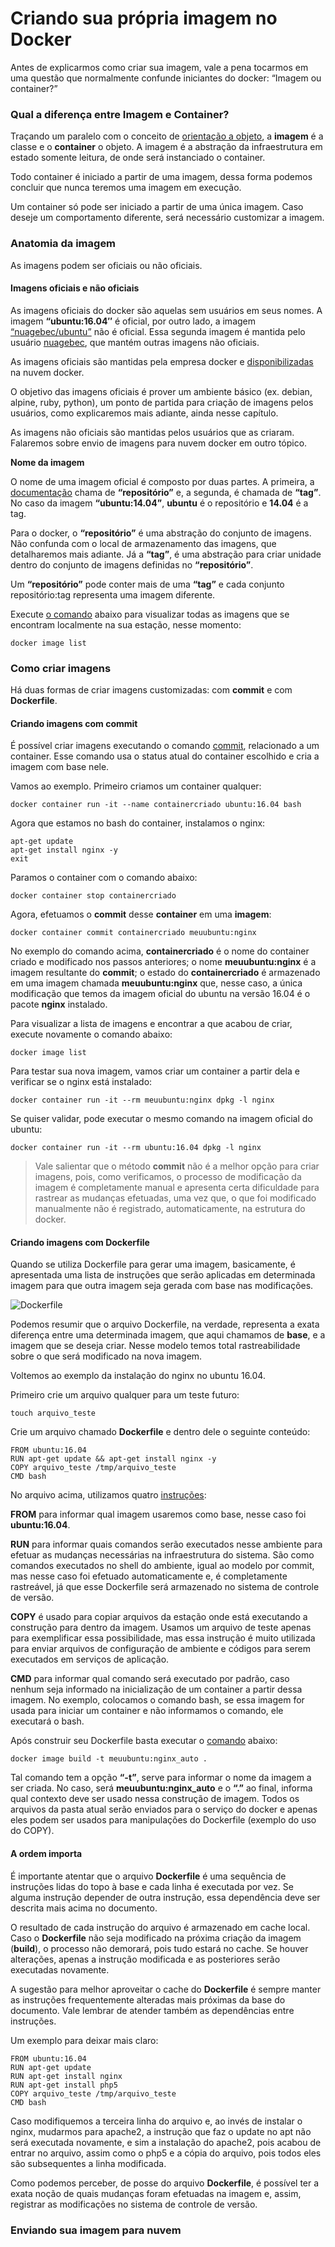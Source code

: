 # Criando sua própria imagem no Docker

Antes de explicarmos como criar sua imagem, vale a pena tocarmos em uma questão que normalmente confunde iniciantes do docker: “Imagem ou container?”

### Qual a diferença entre Imagem e Container?

Traçando um paralelo com o conceito de [orientação a objeto](https://pt.wikipedia.org/wiki/Orientação_a_objetos), a **imagem** é a classe e o **container** o objeto. A imagem é a abstração da infraestrutura em estado somente leitura, de onde será instanciado o container.

Todo container é iniciado a partir de uma imagem, dessa forma podemos concluir que nunca teremos uma imagem em execução.

Um container só pode ser iniciado a partir de uma única imagem. Caso deseje um comportamento diferente, será necessário customizar a imagem.

### Anatomia da imagem

As imagens podem ser oficiais ou não oficiais.

#### Imagens oficiais e não oficiais

As imagens oficiais do docker são aquelas sem usuários em seus nomes. A imagem **“ubuntu:16.04″** é oficial, por outro lado, a imagem [“nuagebec/ubuntu”](https://hub.docker.com/r/nuagebec/ubuntu/) não é oficial. Essa segunda imagem é mantida pelo usuário [nuagebec](https://hub.docker.com/u/nuagebec/), que mantém outras imagens não oficiais.

As imagens oficiais são mantidas pela empresa docker e [disponibilizadas](https://hub.docker.com/explore/) na nuvem docker.

O objetivo das imagens oficiais é prover um ambiente básico (ex. debian, alpine, ruby, python), um ponto de partida para criação de imagens pelos usuários, como explicaremos mais adiante, ainda nesse capítulo.

As imagens não oficiais são mantidas pelos usuários que as criaram. Falaremos sobre envio de imagens para nuvem docker em outro tópico.

**Nome da imagem**

O nome de uma imagem oficial é composto por duas partes. A primeira, a [documentação](https://docs.docker.com/engine/userguide/containers/dockerimages/) chama de **“repositório”** e, a segunda, é chamada de **“tag”**. No caso da imagem **“ubuntu:14.04”**, **ubuntu** é o repositório e **14.04** é a tag.

Para o docker, o **“repositório”** é uma abstração do conjunto de imagens. Não confunda com o local de armazenamento das imagens, que detalharemos mais adiante. Já a **“tag”**, é uma abstração para criar unidade dentro do conjunto de imagens definidas no **“repositório”**.

Um **“repositório”** pode conter mais de uma **“tag”** e cada conjunto repositório:tag representa uma imagem diferente.

Execute [o comando](https://docs.docker.com/engine/reference/commandline/images/) abaixo para visualizar todas as imagens que se encontram localmente na sua estação, nesse momento:

```
docker image list
```

### Como criar imagens

Há duas formas de criar imagens customizadas: com **commit** e com **Dockerfile**.

#### Criando imagens com commit

É possível criar imagens executando o comando [commit](https://docs.docker.com/engine/reference/commandline/commit/), relacionado a um container. Esse comando usa o status atual do container escolhido e cria a imagem com base nele.

Vamos ao exemplo. Primeiro criamos um container qualquer:

```
docker container run -it --name containercriado ubuntu:16.04 bash
```

Agora que estamos no bash do container, instalamos o nginx:

```
apt-get update
apt-get install nginx -y
exit
```

Paramos o container com o comando abaixo:

```
docker container stop containercriado
```

Agora, efetuamos o **commit** desse **container** em uma **imagem**:

```
docker container commit containercriado meuubuntu:nginx
```

No exemplo do comando acima, **containercriado** é o nome do container criado e modificado nos passos anteriores; o nome **meuubuntu:nginx** é a imagem resultante do **commit**; o estado do **containercriado** é armazenado em uma imagem chamada **meuubuntu:nginx** que, nesse caso, a única modificação que temos da imagem oficial do ubuntu na versão 16.04 é o pacote **nginx** instalado.

Para visualizar a lista de imagens e encontrar a que acabou de criar, execute novamente o comando abaixo:

```
docker image list
```

Para testar sua nova imagem, vamos criar um container a partir dela e verificar se o nginx está instalado:

```
docker container run -it --rm meuubuntu:nginx dpkg -l nginx
```

Se quiser validar, pode executar o mesmo comando na imagem oficial do ubuntu:

```
docker container run -it --rm ubuntu:16.04 dpkg -l nginx
```

> Vale salientar que o método **commit** não é a melhor opção para criar imagens, pois, como verificamos, o processo de modificação da imagem é completamente manual e apresenta certa dificuldade para rastrear as mudanças efetuadas, uma vez que, o que foi modificado manualmente não é registrado, automaticamente, na estrutura do docker.

#### Criando imagens com Dockerfile

Quando se utiliza Dockerfile para gerar uma imagem, basicamente, é apresentada uma lista de instruções que serão aplicadas em determinada imagem para que outra imagem seja gerada com base nas modificações.

![Dockerfile](https://stack.desenvolvedor.expert/appendix/docker/images/dockerfile.png)

Podemos resumir que o arquivo Dockerfile, na verdade, representa a exata diferença entre uma determinada imagem, que aqui chamamos de **base**, e a imagem que se deseja criar. Nesse modelo temos total rastreabilidade sobre o que será modificado na nova imagem.

Voltemos ao exemplo da instalação do nginx no ubuntu 16.04.

Primeiro crie um arquivo qualquer para um teste futuro:

```
touch arquivo_teste
```

Crie um arquivo chamado **Dockerfile** e dentro dele o seguinte conteúdo:

```
FROM ubuntu:16.04
RUN apt-get update && apt-get install nginx -y
COPY arquivo_teste /tmp/arquivo_teste
CMD bash
```

No arquivo acima, utilizamos quatro [instruções](https://docs.docker.com/engine/reference/builder/):

**FROM** para informar qual imagem usaremos como base, nesse caso foi **ubuntu:16.04**.

**RUN** para informar quais comandos serão executados nesse ambiente para efetuar as mudanças necessárias na infraestrutura do sistema. São como comandos executados no shell do ambiente, igual ao modelo por commit, mas nesse caso foi efetuado automaticamente e, é completamente rastreável, já que esse Dockerfile será armazenado no sistema de controle de versão.

**COPY** é usado para copiar arquivos da estação onde está executando a construção para dentro da imagem. Usamos um arquivo de teste apenas para exemplificar essa possibilidade, mas essa instrução é muito utilizada para enviar arquivos de configuração de ambiente e códigos para serem executados em serviços de aplicação.

**CMD** para informar qual comando será executado por padrão, caso nenhum seja informado na inicialização de um container a partir dessa imagem. No exemplo, colocamos o comando bash, se essa imagem for usada para iniciar um container e não informamos o comando, ele executará o bash.

Após construir seu Dockerfile basta executar o [comando](https://docs.docker.com/engine/reference/commandline/build/) abaixo:

```
docker image build -t meuubuntu:nginx_auto .
```

Tal comando tem a opção **“-t”**, serve para informar o nome da imagem a ser criada. No caso, será **meuubuntu:nginx_auto** e o **“.”** ao final, informa qual contexto deve ser usado nessa construção de imagem. Todos os arquivos da pasta atual serão enviados para o serviço do docker e apenas eles podem ser usados para manipulações do Dockerfile (exemplo do uso do COPY).

#### A ordem importa

É importante atentar que o arquivo **Dockerfile** é uma sequência de instruções lidas do topo à base e cada linha é executada por vez. Se alguma instrução depender de outra instrução, essa dependência deve ser descrita mais acima no documento.

O resultado de cada instrução do arquivo é armazenado em cache local. Caso o **Dockerfile** não seja modificado na próxima criação da imagem (**build**), o processo não demorará, pois tudo estará no cache. Se houver alterações, apenas a instrução modificada e as posteriores serão executadas novamente.

A sugestão para melhor aproveitar o cache do **Dockerfile** é sempre manter as instruções frequentemente alteradas mais próximas da base do documento. Vale lembrar de atender também as dependências entre instruções.

Um exemplo para deixar mais claro:

```
FROM ubuntu:16.04
RUN apt-get update
RUN apt-get install nginx
RUN apt-get install php5
COPY arquivo_teste /tmp/arquivo_teste
CMD bash
```

Caso modifiquemos a terceira linha do arquivo e, ao invés de instalar o nginx, mudarmos para apache2, a instrução que faz o update no apt não será executada novamente, e sim a instalação do apache2, pois acabou de entrar no arquivo, assim como o php5 e a cópia do arquivo, pois todos eles são subsequentes a linha modificada.

Como podemos perceber, de posse do arquivo **Dockerfile**, é possível ter a exata noção de quais mudanças foram efetuadas na imagem e, assim, registrar as modificações no sistema de controle de versão.

### Enviando sua imagem para nuvem